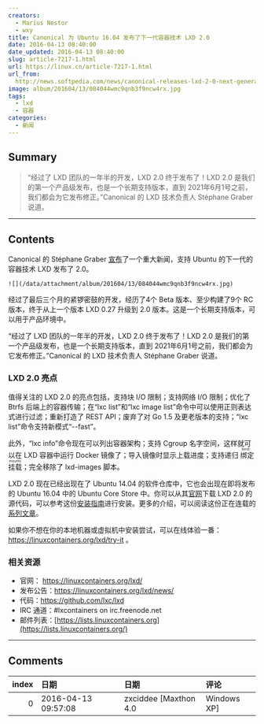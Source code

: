 ```yaml
---
creators:
  - Marius Nestor
  - wxy
title: Canonical 为 Ubuntu 16.04 发布了下一代容器技术 LXD 2.0
date: 2016-04-13 08:40:00
date_updated: 2016-04-13 08:40:00
slug: article-7217-1.html
url: https://linux.cn/article-7217-1.html
url_from: 
  http://news.softpedia.com/news/canonical-releases-lxd-2-0-next-generation-container-hypervisor-for-ubuntu-16-04-502856.shtml
image: album/201604/13/084044wmc9qnb3f9ncw4rx.jpg
tags:
  - lxd
  - 容器
categories:
  - 新闻
---
```


## Summary

> “经过了 LXD 团队的一年半的开发，LXD 2.0 终于发布了！LXD 2.0 是我们的第一个产品级发布，也是一个长期支持版本，直到 2021年6月1号之前，我们都会为它发布修正。”Canonical 的 LXD 技术负责人 Stéphane Graber 说道。

***

<!-- more -->

## Contents

Canonical 的 Stéphane Graber [宣布](https://www.stgraber.org/2016/04/11/lxd-2-0-has-been-released/)了一个重大新闻，支持 Ubuntu 的下一代的容器技术 LXD 发布了 2.0。

`![](/data/attachment/album/201604/13/084044wmc9qnb3f9ncw4rx.jpg)`

经过了最后三个月的紧锣密鼓的开发，经历了4个 Beta 版本、至少构建了9个 RC 版本，终于从上一个版本 LXD 0.27 升级到 2.0 版本。这是一个长期支持版本，可以用于产品环境中。

“经过了 LXD 团队的一年半的开发，LXD 2.0 终于发布了！LXD 2.0 是我们的第一个产品级发布，也是一个长期支持版本，直到 2021年6月1号之前，我们都会为它发布修正。”Canonical 的 LXD 技术负责人 Stéphane Graber 说道。

### LXD 2.0 亮点

值得关注的 LXD 2.0 的亮点包括，支持块 I/O 限制；支持网络 I/O 限制；优化了 Btrfs 后端上的容器传输；在“lxc list”和“lxc image list”命令中可以使用正则表达式进行过滤；重新打造了 REST API；废弃了对 Go 1.5 及更老版本的支持；“lxc list”命令支持新模式“--fast”。

此外，“lxc info”命令现在可以列出容器架构；支持 Cgroup 名字空间，这样就可以在 LXD 容器中运行 Docker 镜像了；导入镜像时显示上载进度；支持递归<ruby> 绑定挂载 <rp>  （ </rp> <rt>  bind-mounts </rt> <rp>  ） </rp></ruby>；完全移除了 lxd-images 脚本。

LXD 2.0 现在已经出现在了 Ubuntu 14.04 的软件仓库中，它也会出现在即将发布的 Ubuntu 16.04 中的 Ubuntu Core Store 中。你可以从其[官网](https://linuxcontainers.org/lxd/introduction/)下载 LXD 2.0 的源代码，可以参考这份[安装指南](https://linuxcontainers.org/lxd/getting-started-cli/)进行安装。更多的介绍，可以阅读这份正在连载的[系列文章](https://www.stgraber.org/2016/03/11/lxd-2-0-blog-post-series-012/)。

如果你不想在你的本地机器或虚拟机中安装尝试，可以在线体验一番： <https://linuxcontainers.org/lxd/try-it> 。

### 相关资源

* 官网： <https://linuxcontainers.org/lxd/>
* 发布公告：<https://linuxcontainers.org/lxd/news/>
* 代码：<https://github.com/lxc/lxd>
* IRC 通道：#lxcontainers on irc.freenode.net
* 邮件列表：[https://lists.linuxcontainers.org](https://lists.linuxcontainers.org/)

***

## Comments

|   index | 日期                | 日期                              | 评论                                   |
|--------:|:--------------------|:----------------------------------|:---------------------------------------|
|       0 | 2016-04-13 09:57:08 | zxciddee [Maxthon 4.0|Windows XP] | 很高端的样子，docker什么时候能支持LXD? |

